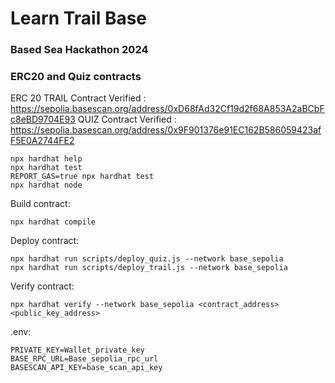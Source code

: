 # Learn Trail Base
### Based Sea Hackathon 2024
### ERC20 and Quiz contracts

ERC 20 TRAIL Contract Verified : https://sepolia.basescan.org/address/0xD68fAd32Cf19d2f68A853A2aBCbFc8eBD9704E93
QUIZ Contract Verified : https://sepolia.basescan.org/address/0x9F901376e91EC162B586059423afF5E0A2744FE2

```shell
npx hardhat help
npx hardhat test
REPORT_GAS=true npx hardhat test
npx hardhat node
```
Build contract:
```shell
npx hardhat compile
```

Deploy contract:
```shell
npx hardhat run scripts/deploy_quiz.js --network base_sepolia
npx hardhat run scripts/deploy_trail.js --network base_sepolia

```

Verify contract:
```shell
npx hardhat verify --network base_sepolia <contract_address> <public_key_address>
```

.env:
```shell
PRIVATE_KEY=Wallet_private_key
BASE_RPC_URL=Base_sepolia_rpc_url
BASESCAN_API_KEY=base_scan_api_key
```
